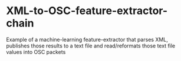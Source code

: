 # XML-to-OSC-feature-extractor-chain
Example of a machine-learning feature-extractor that parses XML, publishes those results to a text file and read/reformats those text file values into OSC packets
